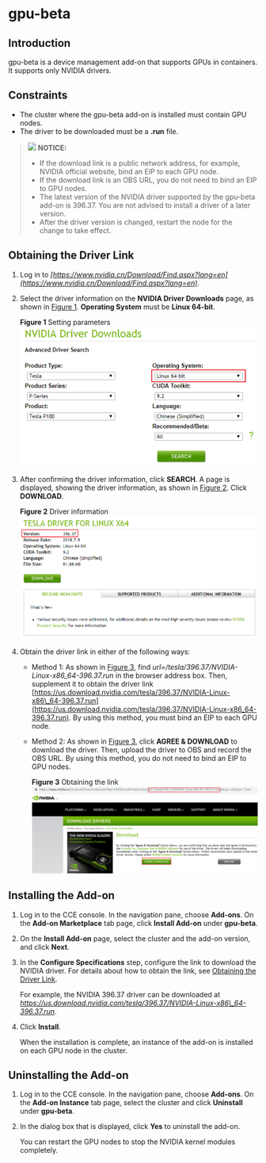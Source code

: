 # gpu-beta<a name="cce_01_0141"></a>

## Introduction<a name="section26181722164712"></a>

gpu-beta is a device management add-on that supports GPUs in containers. It supports only NVIDIA drivers.

## Constraints<a name="section3200193614201"></a>

-   The cluster where the gpu-beta add-on is installed must contain GPU nodes.
-   The driver to be downloaded must be a  **.run**  file.

>![](/images/icon-notice.gif) **NOTICE:**   
>-   If the download link is a public network address, for example, NVIDIA official website, bind an EIP to each GPU node.  
>-   If the download link is an OBS URL, you do not need to bind an EIP to GPU nodes.  
>-   The latest version of the NVIDIA driver supported by the gpu-beta add-on is 396.37. You are not advised to install a driver of a later version.  
>-   After the driver version is changed, restart the node for the change to take effect.  

## Obtaining the Driver Link<a name="section95451728192112"></a>

1.  Log in to  _[https://www.nvidia.cn/Download/Find.aspx?lang=en](https://www.nvidia.cn/Download/Find.aspx?lang=en)_.
2.  Select the driver information on the  **NVIDIA Driver Downloads**  page, as shown in  [Figure 1](#fig11696366517).  **Operating System**  must be  **Linux 64-bit**.

    **Figure  1**  Setting parameters<a name="fig11696366517"></a>  
    ![](figures/setting-parameters.png "setting-parameters")

3.  After confirming the driver information, click  **SEARCH**. A page is displayed, showing the driver information, as shown in  [Figure 2](#fig7873421145213). Click  **DOWNLOAD**.

    **Figure  2**  Driver information<a name="fig7873421145213"></a>  
    ![](figures/driver-information.png "driver-information")

4.  Obtain the driver link in either of the following ways:
    -   Method 1: As shown in  [Figure 3](#fig5901194614534), find  _url=/tesla/396.37/NVIDIA-Linux-x86\_64-396.37.run_  in the browser address box. Then, supplement it to obtain the driver link  [https://us.download.nvidia.com/tesla/396.37/NVIDIA-Linux-x86\_64-396.37.run](https://us.download.nvidia.com/tesla/396.37/NVIDIA-Linux-x86_64-396.37.run). By using this method, you must bind an EIP to each GPU node.
    -   Method 2: As shown in  [Figure 3](#fig5901194614534), click  **AGREE & DOWNLOAD**  to download the driver. Then, upload the driver to OBS and record the OBS URL. By using this method, you do not need to bind an EIP to GPU nodes.

        **Figure  3**  Obtaining the link<a name="fig5901194614534"></a>  
        ![](figures/obtaining-the-link.png "obtaining-the-link")



## Installing the Add-on<a name="section1254702812218"></a>

1.  Log in to the CCE console. In the navigation pane, choose  **Add-ons**. On the  **Add-on Marketplace**  tab page, click  **Install Add-on**  under  **gpu-beta**.
2.  On the  **Install Add-on**  page, select the cluster and the add-on version, and click  **Next**.
3.  In the  **Configure Specifications**  step, configure the link to download the NVIDIA driver. For details about how to obtain the link, see  [Obtaining the Driver Link](#section95451728192112).

    For example, the NVIDIA 396.37 driver can be downloaded at  _https://us.download.nvidia.com/tesla/396.37/NVIDIA-Linux-x86\_64-396.37.run_.

4.  Click  **Install**.

    When the installation is complete, an instance of the add-on is installed on each GPU node in the cluster.


## Uninstalling the Add-on<a name="section5548228142111"></a>

1.  Log in to the CCE console. In the navigation pane, choose  **Add-ons**. On the  **Add-on Instance**  tab page, select the cluster and click  **Uninstall**  under  **gpu-beta**.
2.  In the dialog box that is displayed, click  **Yes**  to uninstall the add-on.

    You can restart the GPU nodes to stop the NVIDIA kernel modules completely.


